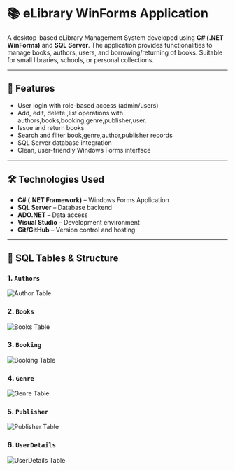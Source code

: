 # 📚 eLibrary WinForms Application

A desktop-based eLibrary Management System developed using **C# (.NET WinForms)** and **SQL Server**. The application provides functionalities to manage books, authors, users, and borrowing/returning of books. Suitable for small libraries, schools, or personal collections.

---

## 🚀 Features

- User login with role-based access (admin/users)
- Add, edit, delete ,list operations with authors,books,booking,genre,publisher,user.
- Issue and return books
- Search and filter book,genre,author,publisher records
- SQL Server database integration
- Clean, user-friendly Windows Forms interface

---

## 🛠️ Technologies Used

- **C# (.NET Framework)** – Windows Forms Application
- **SQL Server** – Database backend
- **ADO.NET** – Data access
- **Visual Studio** – Development environment
- **Git/GitHub** – Version control and hosting

---

## 🧾 SQL Tables & Structure

### 1. `Authors`
![Author Table](Library/SQL_Tables/SQL_Author)
### 2. `Books`
![Books Table](Library/SQL_Tables/SQL_Books)
### 3. `Booking`
![Booking Table](Library/SQL_Tables/SQL_Booking)
### 4. `Genre`
![Genre Table](Library/SQL_Tables/SQL_Genre)
### 5. `Publisher`
![Publisher Table](Library/SQL_Tables/SQL_Publisher)
### 6. `UserDetails`
![UserDetails Table](Library/SQL_Tables/SQL_UserDetails)


